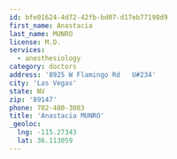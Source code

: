 ```yaml
---
id: bfe01624-4d72-42fb-bd07-d17eb77198d9
first_name: Anastacia
last_name: MUNRO
license: M.D.
services:
  - anesthesiology
category: doctors
address: '8925 W Flamingo Rd   U#234'
city: 'Las Vegas'
state: NV
zip: '89147'
phone: 702-480-3083
title: 'Anastacia MUNRO'
_geoloc:
  lng: -115.27343
  lat: 36.113059
---
```

